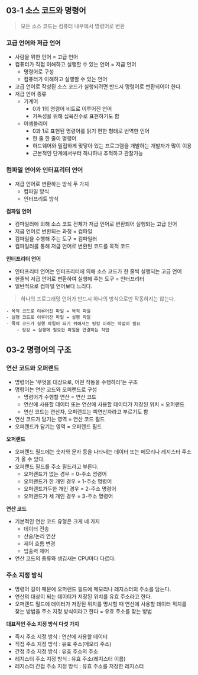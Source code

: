 ## 03-1 소스 코드와 명령어
> 모든 소스 코드는 컴퓨터 내부에서 명령어로 변환

### 고급 언어와 저급 언어
- 사람을 위한 언어 = 고급 언어
- 컴퓨터가 직접 이해하고 실행할 수 있는 언어 = 저급 언어
	- 명령어로 구성
	- 컴퓨터가 이해하고 실행할 수 있는 언어
- 고급 언어로 작성된 소스 코드가 실행되려면 반드시 명령어로 변환되어야 한다.
- 저급 언어 종류
	- 기계어
		- 0과 1의 명령어 비트로 이루어진 언어
		- 가독성을 위해 십육진수로 표현하기도 함
	- 어셈블리어
		- 0과 1로 표현된 명령어를 읽기 편한 형태로 번역한 언어
		- 한 줄 한 줄이 명령어
		- 하드웨어와 밀접하게 맞닿아 있는 프로그램을 개발하는 개발자가 많이 이용
		- 근본적인 단계에서부터 하나하나 추적하고 관찰가능

### 컴파일 언어와 인터프리터 언어
- 저급 언어로 변환하는 방식 두 가지
	- 컴파일 방식
	- 인터프리트 방식

**컴파일 언어**
- 컴파일러에 의해 소스 코드 전체가 저급 언어로 변환되어 실행되는 고급 언어
- 저급 언어로 변환되는 과정 = 컴파일
- 컴파일을 수행해 주는 도구 = 컴파일러
- 컴파일러를 통해 저급 언어로 변환된 코드를 목적 코드

**인터프리터 언어**
- 인터프리터 언어는 인터프리터에 의해 소스 코드가 한 줄씩 실행되는 고급 언어
- 한줄씩 저급 언어로 변환하여 실행해 주는 도구 = 인터프리터
- 일반적으로 컴파일 언어보다 느리다.

> 하나의 프로그래밍 언어가 반드시 하나의 방식으로만 작동하지는 않는다.

```
- 목적 코드로 이루어진 파일 = 목적 파일
- 실행 코드로 이루어진 파일 = 실행 파일
- 목적 코드가 실행 파일이 되기 위해서는 링킹 이라는 작업이 필요
	- 링킹 = 실행에 필요한 파일을 연결하는 작업
```

## 03-2 명령어의 구조
### 연산 코드와 오퍼랜드
- 명령어는 '무엇을 대상으로, 어떤 작동을 수행하라'는 구조
- 명령어는 연산 코드와 오퍼랜드로 구성
	- 명령어가 수행할 연산 = 연산 코드
	- 연산에 사용할 데이터 또는 연산에 사용할 데이터가 저장된 위치 = 오퍼랜드
	- 연산 코드는 연산자, 오퍼랜드는 피연산자라고 부르기도 함
- 연산 코드가 담기는 영역 = 연산 코드 필드
- 오퍼랜드가 담기는 영역 = 오퍼랜드 필드

**오퍼랜드**
- 오퍼랜드 필드에는 숫자와 문자 등을 나타내는 데이터 또는 메모리나 레지스터 주소가 올 수 있다.
- 오퍼랜드 필드를 주소 필드라고 부른다.
	- 오퍼랜드가 없는 경우 = 0-주소 명령어
	- 오퍼랜드가 한 개인 경우 = 1-주소 명령어
	- 오퍼랜드가두한 개인 경우 = 2-주소 명령어
	- 오퍼랜드가 세 개인 경우 = 3-주소 명령어

**연산 코드**
- 기본적인 연산 코드 유형은 크게 네 가지
	- 데이터 전송
	- 산술/논리 연산
	- 제어 흐름 변경
	- 입출력 제어
- 연산 코드의 종류와 생김새는 CPU마다 다르다.

### 주소 지정 방식
- 명령어 길이 때문에 오퍼랜드 필드에 메모리나 레지스터의 주소를 담는다.
- 연산의 대상이 되는 데이터가 저장된 위치를 유효 주소라고 한다.
- 오퍼랜드 필드에 데이터가 저장된 위치를 명시할 때 연산에 사용할 데이터 위치를 찾는 방법을 주소 지정 방식이라고 한다 = 유효 주소를 찾는 방법

**대표적인 주소 지정 방식 다섯 가지**
- 즉시 주소 지정 방식 : 연산에 사용할 데이터
- 직접 주소 지정 방식 : 유효 주소(메모리 주소)
- 간접 주소 지정 방식 : 유효 주소의 주소
- 레지스터 주소 지정 방식 : 유효 주소(레지스터 이름)
- 레지스터 간접 주소 지정 방식 : 유효 주소를 저장한 레지스터

